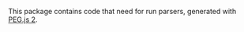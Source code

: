 This package contains code that need for run parsers, generated with [PEG.js 2](https://github.com/Mingun/pegjs).